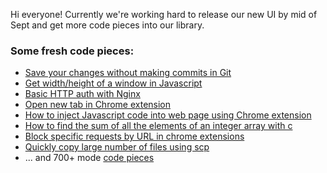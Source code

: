 Hi everyone!
Currently we're working hard to release our new UI by mid of Sept and get more code pieces into our library.

### Some fresh code pieces:
- [Save your changes without making commits in Git](https://onelinerhub.com/javascript/window_width_height)
- [Get width/height of a window in Javascript](https://onelinerhub.com/javascript/window_width_height)
- [Basic HTTP auth with Nginx](https://onelinerhub.com/nginx/http_auth)
- [Open new tab in Chrome extension](https://onelinerhub.com/chrome-extension/new_tab)
- [How to inject Javascript code into web page using Chrome extension](https://onelinerhub.com/chrome-extension/inject_js)
- [How to find the sum of all the elements of an integer array with c](https://onelinerhub.com/c/sum_of_integer_array)
- [Block specific requests by URL in chrome extensions](https://onelinerhub.com/chrome-extension/block_request)
- [Quickly copy large number of files using scp](https://onelinerhub.com/ssh/copy_large_number_of_files)
- ... and 700+ mode [code pieces](https://onelinerhub.com/)
